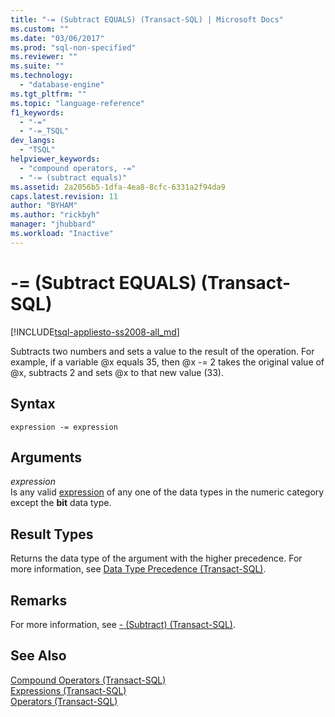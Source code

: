 ```yaml
---
title: "-= (Subtract EQUALS) (Transact-SQL) | Microsoft Docs"
ms.custom: ""
ms.date: "03/06/2017"
ms.prod: "sql-non-specified"
ms.reviewer: ""
ms.suite: ""
ms.technology: 
  - "database-engine"
ms.tgt_pltfrm: ""
ms.topic: "language-reference"
f1_keywords: 
  - "-="
  - "-=_TSQL"
dev_langs: 
  - "TSQL"
helpviewer_keywords: 
  - "compound operators, -="
  - "-= (subtract equals)"
ms.assetid: 2a2056b5-1dfa-4ea8-8cfc-6331a2f94da9
caps.latest.revision: 11
author: "BYHAM"
ms.author: "rickbyh"
manager: "jhubbard"
ms.workload: "Inactive"
---
```

# -= (Subtract EQUALS) (Transact-SQL)
[!INCLUDE[tsql-appliesto-ss2008-all_md](../../includes/tsql-appliesto-ss2008-all-md.md)]

  Subtracts two numbers and sets a value to the result of the operation. For example, if a variable @x equals 35, then @x -= 2 takes the original value of @x, subtracts 2 and sets @x to that new value (33).  
  
## Syntax  
  
```  
expression -= expression  
```  
  
## Arguments  
 *expression*  
 Is any valid [expression](../../t-sql/language-elements/expressions-transact-sql.md) of any one of the data types in the numeric category except the **bit** data type.  
  
## Result Types  
 Returns the data type of the argument with the higher precedence. For more information, see [Data Type Precedence &#40;Transact-SQL&#41;](../../t-sql/data-types/data-type-precedence-transact-sql.md).  
  
## Remarks  
 For more information, see [- &#40;Subtract&#41; &#40;Transact-SQL&#41;](../../t-sql/language-elements/subtract-transact-sql.md).  
  
## See Also  
 [Compound Operators &#40;Transact-SQL&#41;](../../t-sql/language-elements/compound-operators-transact-sql.md)   
 [Expressions &#40;Transact-SQL&#41;](../../t-sql/language-elements/expressions-transact-sql.md)   
 [Operators &#40;Transact-SQL&#41;](../../t-sql/language-elements/operators-transact-sql.md)  
  
  
